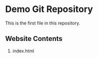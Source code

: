 # Demo Git Repository

This is the first file in this repository.

## Website Contents
1. index.html
